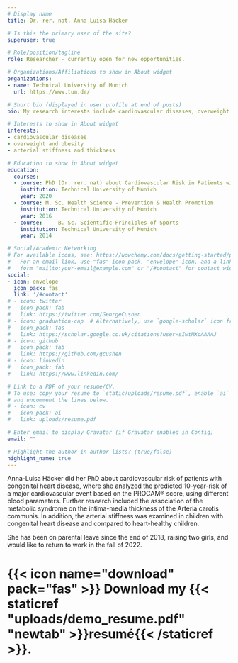 ```yaml
---
# Display name
title: Dr. rer. nat. Anna-Luisa Häcker

# Is this the primary user of the site?
superuser: true

# Role/position/tagline
role: Researcher - currently open for new opportunities.

# Organizations/Affiliations to show in About widget
organizations:
- name: Technical University of Munich
  url: https://www.tum.de/

# Short bio (displayed in user profile at end of posts)
bio: My research interests include cardiovascular diseases, overweight and obesity, and arterial stiffness/thickness.

# Interests to show in About widget
interests:
- cardiovascular diseases 
- overweight and obesity 
- arterial stiffness and thickness

# Education to show in About widget
education:
  courses:
  - course: PhD (Dr. rer. nat) about Cardiovascular Risk in Patients with Congenital Heart Disease 
    institution: Technical University of Munich
    year: 2020
  - course: M. Sc. Health Science - Prevention & Health Promotion
    institution: Technical University of Munich
    year: 2016
  - course: 	B. Sc. Scientific Principles of Sports
    institution: Technical University of Munich
    year: 2014

# Social/Academic Networking
# For available icons, see: https://wowchemy.com/docs/getting-started/page-builder/#icons
#   For an email link, use "fas" icon pack, "envelope" icon, and a link in the
#   form "mailto:your-email@example.com" or "/#contact" for contact widget.
social:
- icon: envelope
  icon_pack: fas
  link: '/#contact'
# - icon: twitter
#   icon_pack: fab
#   link: https://twitter.com/GeorgeCushen
# - icon: graduation-cap  # Alternatively, use `google-scholar` icon from `ai` icon pack
#   icon_pack: fas
#   link: https://scholar.google.co.uk/citations?user=sIwtMXoAAAAJ
# - icon: github
#   icon_pack: fab
#   link: https://github.com/gcushen
# - icon: linkedin
#   icon_pack: fab
#   link: https://www.linkedin.com/

# Link to a PDF of your resume/CV.
# To use: copy your resume to `static/uploads/resume.pdf`, enable `ai` icons in `params.toml`, 
# and uncomment the lines below.
# - icon: cv
#   icon_pack: ai
#   link: uploads/resume.pdf

# Enter email to display Gravatar (if Gravatar enabled in Config)
email: ""

# Highlight the author in author lists? (true/false)
highlight_name: true
---
```


Anna-Luisa Häcker did her PhD about cardiovascular risk of patients with congenital heart disease, where she analyzed the predicted 10-year-risk of a major cardiovascular event based on the PROCAM® score, using different blood parameters. Further research included the association of the metabolic syndrome on the intima-media thickness of the Arteria carotis communis. In addition, the arterial stiffness was examined in children with congenital heart disease and compared to heart-healthy children. 

She has been on parental leave since the end of 2018, raising two girls, and would like to return to work in the fall of 2022. 



# {{< icon name="download" pack="fas" >}} Download my {{< staticref "uploads/demo_resume.pdf" "newtab" >}}resumé{{< /staticref >}}.
